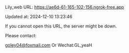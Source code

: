 Lily_web URL: https://ae6d-61-165-102-156.ngrok-free.app

Updated at: 2024-12-10 13:23:46

If you cannot open this URL, the server might be down.

Please contact: 

goley04@foxmail.com Or Wechat:GL_yeaH